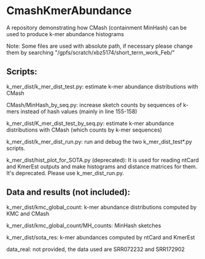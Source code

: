 # CmashKmerAbundance
A repository demonstrating how CMash (containment MinHash) can be used to produce k-mer abundance histograms

Note: Some files are used with absolute path, if necessary please change them by searching "/gpfs/scratch/xbz5174/short_term_work_Feb/"

## Scripts:
k_mer_dist/k_mer_dist_test.py: estimate k-mer abundance distributions with CMash

CMash/MinHash_by_seq.py: increase sketch counts by sequences of k-mers instead of hash values (mainly in line 155-158)

k_mer_dist/K_mer_dist_test_by_seq.py: estimate k-mer abundance distributions with CMash (which counts by k-mer sequences)

k_mer_dist/k_mer_dist_run.py: run and debug the two k_mer_dist_test*.py scripts.

k_mer_dist/hist_plot_for_SOTA.py (deprecated): It is used for reading ntCard and KmerEst outputs and make histograms and distance matrices for them. It's deprecated. Please use k_mer_dist_run.py.

## Data and results (not included):
k_mer_dist/kmc_global_count: k-mer abundance distributions computed by KMC and CMash

k_mer_dist/kmc_global_count/MH_counts: MinHash sketches

k_mer_dist/sota_res: k-mer abundances computed by ntCard and KmerEst

data_real: not provided, the data used are SRR072232 and SRR172902